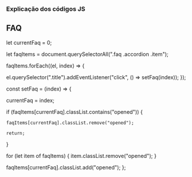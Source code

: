 ### Explicação dos códigos JS

## FAQ

<!-- Preciso ter uma variável para saber qual FAQ está aberto no momento -->

let currentFaq = 0;

<!--
E uma lista de quais são os faqs para poder fazer as manipulações.
Esses itens serão armazenados em um array.
 -->

let faqItems = document.querySelectorAll(".faq .accordion .item");

<!-- Será feito um loop em cada elemento para adicionar um evento de clique dentro do título. -->
<!-- Esse loop terá uma função que terá um elemento e um index -->

faqItems.forEach((el, index) => {

  <!-- Vamos pegar o elemento e dentro dele vamos procurar uma div com a classe title -->
  <!-- Dentro da classe title adicionamos o evento de clique (será uma função) -->

el.querySelector(".title").addEventListener("click", () => setFaq(index));
});

<!-- Função que vai fechar todos os títulos e abrir o que foi clicado. -->

const setFaq = (index) => {

  <!-- Preciso setar o currentfaq com o index para saber quem está aberto naquele momento (já que currentFaq começa com 0) -->

currentFaq = index;

<!-- Esse if abre e fecha o elemento quando clica nele, o for de baixo não fecha o elemento que está aberto quando ele é clicado, apenas fecha um faq que estava aberto e abre o que foi clicado, mas se clicar no mesmo elemento que acabou de ser aberto, ele não fechará o faq, para isso serve o if abaixo -->
<!-- Antes de entrar no loop, verifico se o item que está aberto tem a classe opened -->
<!-- Se ele tem, significa que clicou no item que já estava aberto -->

if (faqItems[currentFaq].classList.contains("opened")) {

  <!-- Então fecho ele -->

    faqItems[currentFaq].classList.remove("opened");

  <!-- Preciso dar um return para parar a execução do if -->

    return;

}

<!-- Loop para abrir e fechar o faq que foi clicado -->
<!-- Quem tiver a classe opened, vai ser removido e o faq será fechado -->

for (let item of faqItems) {
item.classList.remove("opened");
}

  <!-- Depois de fechar os titles que tinham o opened, ele vai adicionar no que foi clicado, assim o faq será aberto -->

faqItems[currentFaq].classList.add("opened");
};
